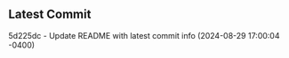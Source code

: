 
## Latest Commit
5d225dc - Update README with latest commit info (2024-08-29 17:00:04 -0400) <Yunxi-Zhou>
